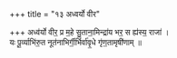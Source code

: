 +++
title = "१३ अध्वर्यो वीर"

+++
अध्व॑र्यो वीर॒ प्र म॒हे सु॒ताना॒मिन्द्रा॑य भर॒ स ह्य॑स्य॒ राजा॑ ।  
यः पू॒र्व्याभि॑रु॒त नूत॑नाभिर्गी॒र्भिर्वा॑वृ॒धे गृ॑ण॒तामृषी॑णाम् ॥